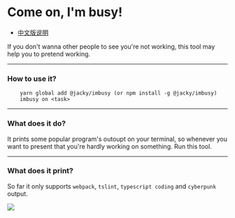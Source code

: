 # Come on, I'm busy!

- [中文版说明](./doc/README.zh.md)  
  
If you don't wanna other people to see you're not working, this tool may help you to pretend working.  

----
### How to use it?
```
    yarn global add @jacky/imbusy (or npm install -g @jacky/imbusy)
    imbusy on <task>
```

----
### What does it do?
It prints some popular program's outoupt on your terminal, so whenever you want to present that you're hardly working on something. Run this tool.

----
### What does it print?
So far it only supports `webpack`, `tslint`, `typescript coding` and `cyberpunk` output.   

![](./doc/imbusy_GIF.gif)